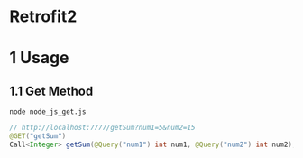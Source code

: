 # Retrofit2

# 1 Usage

## 1.1 Get Method

```
node node_js_get.js
```

```java
// http://localhost:7777/getSum?num1=5&num2=15
@GET("getSum")
Call<Integer> getSum(@Query("num1") int num1, @Query("num2") int num2);
```
